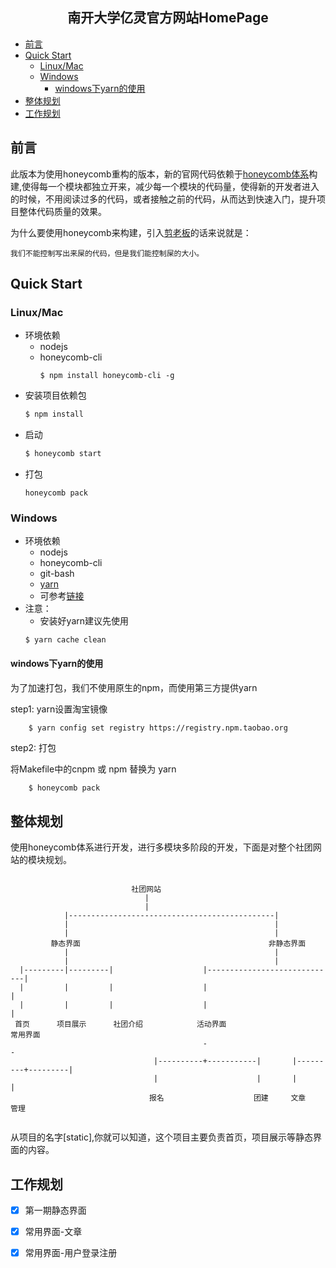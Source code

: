 <h2 align="center">南开大学亿灵官方网站HomePage</h2>

<!-- TOC -->

- [前言](#%E5%89%8D%E8%A8%80)
- [Quick Start](#quick-start)
    - [Linux/Mac](#linuxmac)
    - [Windows](#windows)
        - [windows下yarn的使用](#windows%E4%B8%8Byarn%E7%9A%84%E4%BD%BF%E7%94%A8)
- [整体规划](#%E6%95%B4%E4%BD%93%E8%A7%84%E5%88%92)
- [工作规划](#%E5%B7%A5%E4%BD%9C%E8%A7%84%E5%88%92)

<!-- /TOC -->

## 前言

此版本为使用honeycomb重构的版本，新的官网代码依赖于[honeycomb体系](https://github.com/node-honeycomb/honeycomb-server)构建,使得每一个模块都独立开来，减少每一个模块的代码量，使得新的开发者进入的时候，不用阅读过多的代码，或者接触之前的代码，从而达到快速入门，提升项目整体代码质量的效果。

为什么要使用honeycomb来构建，引入[剪老板](https://github.com/fishbar)的话来说就是：

>>>
    我们不能控制写出来屎的代码，但是我们能控制屎的大小。
>>>

## Quick Start

### Linux/Mac
 
- 环境依赖
  - nodejs
  - honeycomb-cli
    ```
    $ npm install honeycomb-cli -g
    ```
- 安装项目依赖包
    ```bash
    $ npm install
    ``` 
- 启动
    ```bash
    $ honeycomb start
    ``` 
- 打包
    ```
    honeycomb pack
    ```
### Windows

- 环境依赖
  - nodejs
  - honeycomb-cli
  - git-bash
  - [yarn](https://yarnpkg.com/zh-Hans/)
  - 可参考[链接](https://yuque.com/honeycomb/honeycomb/dev-win)
- 注意：
    - 安装好yarn建议先使用
    ```
    $ yarn cache clean
    ```

#### windows下yarn的使用
为了加速打包，我们不使用原生的npm，而使用第三方提供yarn

step1: yarn设置淘宝镜像

```bash
    $ yarn config set registry https://registry.npm.taobao.org
```

step2: 打包

将Makefile中的cnpm 或 npm 替换为 yarn

```
    $ honeycomb pack
```



## 整体规划

使用honeycomb体系进行开发，进行多模块多阶段的开发，下面是对整个社团网站的模块规划。

```
                                     
                           社团网站                                                                          
                              |                                                                          
                              |                                                                          
            |----------------------------------------------|                                             
            |                                              |                                             
            |                                              |                                             
         静态界面                                          非静态界面                                             
            |                                              |                                             
            |                                              |                                             
  |---------|---------|                    |-----------------------------|                               
  |         |         |                    |                             |                               
  |         |         |                    |                             |                               
 首页      项目展示      社团介绍            活动界面                      常用界面                               
                                           -                             -                               
                                |----------+-----------|       |---------+---------|                     
                                |                      |       |                   |                     
                               报名                    团建     文章                管理                     
                                                                                
```

从项目的名字[static],你就可以知道，这个项目主要负责首页，项目展示等静态界面的内容。


## 工作规划

- [x] 第一期静态界面
- [x] 常用界面-文章
- [x] 常用界面-用户登录注册

                                                                                                         
                                                                                                         
                                                                                                         
                                                                                                         
                                                                                                         
                                                                                                         
                                                                                                         
                                                                                                         
                                                                                                         






